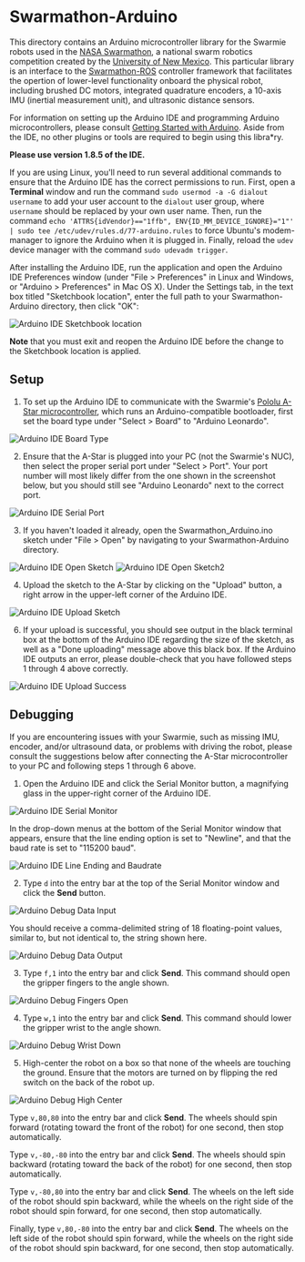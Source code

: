 Swarmathon-Arduino
==============

This directory contains an Arduino microcontroller library for the Swarmie robots used in the [NASA Swarmathon](http://www.nasaswarmathon.com), a national swarm robotics competition created by the [University of New Mexico](http://www.unm.edu/). This particular library is an interface to the [Swarmathon-ROS](https://github.com/BCLab-UNM/Swarmathon-ROS) controller framework that facilitates the opertion of lower-level functionality onboard the physical robot, including brushed DC motors, integrated quadrature encoders, a 10-axis IMU (inertial measurement unit), and ultrasonic distance sensors.

For information on setting up the Arduino IDE and programming Arduino microcontrollers, please consult [Getting Started with Arduino](https://www.arduino.cc/en/Guide/HomePage). Aside from the IDE, no other plugins or tools are required to begin using this libra*ry.

**Please use version 1.8.5 of the IDE.**

If you are using Linux, you'll need to run several additional commands to ensure that the Arduino IDE has the correct permissions to run. First, open a **Terminal** window and run the command `sudo usermod -a -G dialout username` to add your user account to the `dialout` user group, where `username` should be replaced by your own user name. Then, run the command `echo 'ATTRS{idVendor}=="1ffb", ENV{ID_MM_DEVICE_IGNORE}="1"' | sudo tee /etc/udev/rules.d/77-arduino.rules` to force Ubuntu's modem-manager to ignore the Arduino when it is plugged in. Finally, reload the `udev` device manager with the command `sudo udevadm trigger`.

After installing the Arduino IDE, run the application and open the Arduino IDE Preferences window (under "File > Preferences" in Linux and Windows, or "Arduino > Preferences" in Mac OS X). Under the Settings tab, in the text box titled "Sketchbook location", enter the full path to your Swarmathon-Arduino directory, then click "OK":

![Arduino IDE Sketchbook location](https://github.com/BCLab-UNM/Swarmathon-Arduino/blob/master/readmeImages/ArduinoIDESketchbookLocation.png)

**Note** that you must exit and reopen the Arduino IDE before the change to the Sketchbook location is applied.

## Setup

1. To set up the Arduino IDE to communicate with the Swarmie's [Pololu A-Star microcontroller](https://www.pololu.com/product/3104), which runs an Arduino-compatible bootloader, first set the board type under "Select > Board" to "Arduino Leonardo".

  ![Arduino IDE Board Type](https://github.com/BCLab-UNM/Swarmathon-Arduino/blob/master/readmeImages/ArduinoIDEBoardType.png)

2. Ensure that the A-Star is plugged into your PC (not the Swarmie's NUC), then select the proper serial port under "Select > Port". Your port number will most likely differ from the one shown in the screenshot below, but you should still see "Arduino Leonardo" next to the correct port.

  ![Arduino IDE Serial Port](https://github.com/BCLab-UNM/Swarmathon-Arduino/blob/master/readmeImages/ArduinoIDESerialPort.png)

3. If you haven't loaded it already, open the Swarmathon_Arduino.ino sketch under "File > Open" by navigating to your Swarmathon-Arduino directory.

  ![Arduino IDE Open Sketch](https://github.com/BCLab-UNM/Swarmathon-Arduino/blob/master/readmeImages/ArduinoIDEOpenSketch.png)
  ![Arduino IDE Open Sketch2](https://github.com/BCLab-UNM/Swarmathon-Arduino/blob/master/readmeImages/ArduinoIDEOpenSketch2.png)

4. Upload the sketch to the A-Star by clicking on the "Upload" button, a right arrow in the upper-left corner of the Arduino IDE.

  ![Arduino IDE Upload Sketch](https://github.com/BCLab-UNM/Swarmathon-Arduino/blob/master/readmeImages/ArduinoIDEUploadSketch.png)

6. If your upload is successful, you should see output in the black terminal box at the bottom of the Arduino IDE regarding the size of the sketch, as well as a "Done uploading" message above this black box. If the Arduino IDE outputs an error, please double-check that you have followed steps 1 through 4 above correctly.

  ![Arduino IDE Upload Success](https://github.com/BCLab-UNM/Swarmathon-Arduino/blob/master/readmeImages/ArduinoIDEUploadSuccess.png)
  

## Debugging

If you are encountering issues with your Swarmie, such as missing IMU, encoder, and/or ultrasound data, or problems with driving the robot, please consult the suggestions below after connecting the A-Star microcontroller to your PC and following steps 1 through 6 above.

1. Open the Arduino IDE and click the Serial Monitor button, a magnifying glass in the upper-right corner of the Arduino IDE.

  ![Arduino IDE Serial Monitor](https://github.com/BCLab-UNM/Swarmathon-Arduino/blob/master/readmeImages/ArduinoIDESerialMonitor.png)

  In the drop-down menus at the bottom of the Serial Monitor window that appears, ensure that the line ending option is set to "Newline", and that the baud rate is set to "115200 baud".

  ![Arduino IDE Line Ending and Baudrate](https://github.com/BCLab-UNM/Swarmathon-Arduino/blob/master/readmeImages/ArduinoIDELineEndingBaudRate.png)

2. Type `d` into the entry bar at the top of the Serial Monitor window and click the **Send** button.

  ![Arduino Debug Data Input](https://github.com/BCLab-UNM/Swarmathon-Arduino/blob/master/readmeImages/ArduinoDebugDataInput.png)

  You should receive a comma-delimited string of 18 floating-point values, similar to, but not identical to, the string shown here.
  
  ![Arduino Debug Data Output](https://github.com/BCLab-UNM/Swarmathon-Arduino/blob/master/readmeImages/ArduinoDebugDataOutput.png)
  
3. Type `f,1` into the entry bar and click **Send**. This command should open the gripper fingers to the angle shown.

  ![Arduino Debug Fingers Open](https://github.com/BCLab-UNM/Swarmathon-Arduino/blob/master/readmeImages/ArduinoDebugFingersOpen.png)
  
4. Type `w,1` into the entry bar and click **Send**. This command should lower the gripper wrist to the angle shown.

  ![Arduino Debug Wrist Down](https://github.com/BCLab-UNM/Swarmathon-Arduino/blob/master/readmeImages/ArduinoDebugWristDown.png)
  
5. High-center the robot on a box so that none of the wheels are touching the ground. Ensure that the motors are turned on by flipping the red switch on the back of the robot up.

  ![Arduino Debug High Center](https://github.com/BCLab-UNM/Swarmathon-Arduino/blob/master/readmeImages/ArduinoDebugHighCenter.png)
  
   Type `v,80,80` into the entry bar and click **Send**. The wheels should spin forward (rotating toward the front of the robot) for one second, then stop automatically.
  
  Type `v,-80,-80` into the entry bar and click **Send**. The wheels should spin backward (rotating toward the back of the robot) for one second, then stop automatically.
  
  Type `v,-80,80` into the entry bar and click **Send**. The wheels on the left side of the robot should spin backward, while the wheels on the right side of the robot should spin forward, for one second, then stop automatically.
  
  Finally, type `v,80,-80` into the entry bar and click **Send**. The wheels on the left side of the robot should spin forward, while the wheels on the right side of the robot should spin backward, for one second, then stop automatically.
